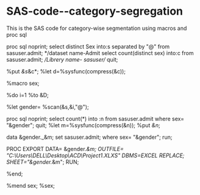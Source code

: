 # SAS-code--category-segregation
This is the SAS code for category-wise segmentation using macros and proc sql

proc sql noprint;
select distinct Sex into:s separated by "@" from sasuser.admit;  */dataset name-Admit
select count(distinct sex) into:c from sasuser.admit;  */Librery name- sasuser/*
quit;

%put *&s*&c*;
%let d=%sysfunc(compress(&c));

%macro sex;

%do i=1 %to &D;

%let gender= %scan(&s,&i,"@");

proc sql noprint;
select count(*) into :n from sasuser.admit where sex= "&gender";
quit;
%let m=%sysfunc(compress(&n));
%put *&n*;

data &gender._&m;
set sasuser.admit;
where sex= "&gender";
run;

PROC EXPORT DATA= &gender._&m; 
            OUTFILE= "C:\Users\DELL\Desktop\ACD\Project1.XLXS" 
            DBMS=EXCEL REPLACE;
     SHEET="&gender._&m"; 
RUN;

%end;

%mend sex;
%sex;

